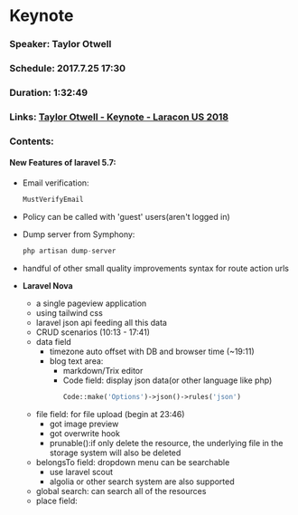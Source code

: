 # Keynote
### Speaker: Taylor Otwell
### Schedule: 2017.7.25 17:30
### Duration: 1:32:49
### Links: [Taylor Otwell - Keynote - Laracon US 2018](https://www.youtube.com/watch?time_continue=149&v=pLcM3mpZSV0)
### Contents:

#### New Features of laravel 5.7:
- Email verification: 
    ```php
    MustVerifyEmail
    ```
- Policy can be called with 'guest' users(aren't logged in)

- Dump server from Symphony: 
    ```php 
    php artisan dump-server
    ``` 

- handful of other small quality improvements syntax for route action urls

- **Laravel Nova**

    - a single pageview application
    - using tailwind css
    - laravel json api feeding all this data
    - CRUD scenarios (10:13 - 17:41)
    - data field
        - timezone auto offset with DB and browser time (~19:11)
        - blog text area: 
            - markdown/Trix editor
            - Code field: display json data(or other language like php)
                ```php
                Code::make('Options')->json()->rules('json')
                ```
    - file field: for file upload (begin at 23:46)
        - got image preview
        - got overwrite hook
        - prunable():if only delete the resource, the underlying file in the storage system will also be deleted
    - belongsTo field: dropdown menu can be searchable
        - use laravel scout
        - algolia or other search system are also supported
    - global search: can search all of the resources
    - place field: